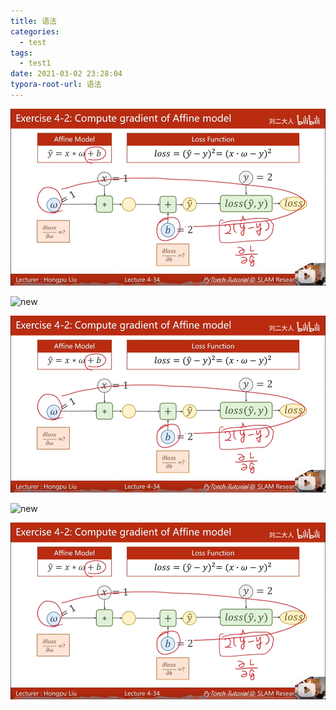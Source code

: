```yaml
---
title: 语法
categories:
  - test
tags:
  - test1
date: 2021-03-02 23:28:04
typora-root-url: 语法
---
```


![](new.png)

![new](D:\git_rep\hexo\source\_posts\语法\new.png)

![new](语法\new.png)

![new](D:\git_rep\hexo\source\_posts\语法\new.png)

[![new](/new.png)]()